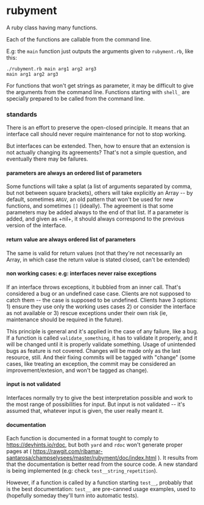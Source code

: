 #  rubyment

A ruby class having many functions.

Each of the functions are callable from the command line.

E.g: the `main` function just outputs the arguments given
to `rubyment.rb`, like this:

````
./rubyment.rb main arg1 arg2 arg3
main arg1 arg2 arg3
````

For functions that won't get strings as
parameter, it may be difficult to give the arguments
from the command line. Functions starting with `shell_`
are specially prepared to be called from the command
line.

### standards

There is an effort to preserve the open-closed principle. It means that an interface call should never require maintenance for not to stop working.

But interfaces can be extended. Then, how to ensure that an extension is not actually changing its agreements? That's not a simple question, and eventually there may be failures.

#### parameters are always an ordered list of parameters

Some functions will take a splat (a list of arguments separated by comma, but not between square brackets), others will take explicitly an Array -- by default, sometimes `ARGV`, an old pattern that won't be used for new functions, and sometimes `[]` (ideally). The agreement is that some parameters may be added always to the end of that list. If a parameter is added, and given as +nil+, it should always correspond to the previous version of the interface.

#### return value are always ordered list of parameters

The same is valid for return values (not that they're not necessarily an Array, in which case the return value is stated closed, can't be extended)

#### non working cases: e.g: interfaces never raise exceptions

If an interface throws exceptions, it bubbled from an inner call. That's considered a bug or an undefined case case. Clients are not supposed to catch them -- the case is supposed to be undefined. Clients have 3 options: 1) ensure they use only the working uses cases 2) or consider the interface as not available or 3) rescue exceptions under their own risk (ie, maintenance should be required in the future).

This principle is general and  it's applied in the case of any failure, like a bug.  If a function is called `validate_something`, it has to validate it properly,  and it will be changed until it is properly validate something. Usage of unintended bugs as feature is not covered. Changes will be made only as the last resource, still. And their fixing commits will be tagged with "change" (some cases, like treating an exception, the commit may be considered an improvement/extesion, and won't be tagged as change).


#### input is not validated

Interfaces normally try to give the best interpretation possible and work to the most range of possibilities for input. But input is not validated -- it's assumed that, whatever input is given, the user really meant it.

#### documentation

Each function is documented in a format tought to comply to https://devhints.io/rdoc, but both `yard` and `rdoc` won't generate proper pages at ( https://rawgit.com/ribamar-santarosa/champselysees/master/rubyment/doc/index.html ). It results from that the documentation is better read from the source code. A new standard is being implemented (e.g: check `test__string_repetition`).

However, if a function is called by a function starting `test__`, probably that is the best documentation: `test__` are pre-canned usage examples, used to  (hopefully someday they'll turn into automatic tests).
